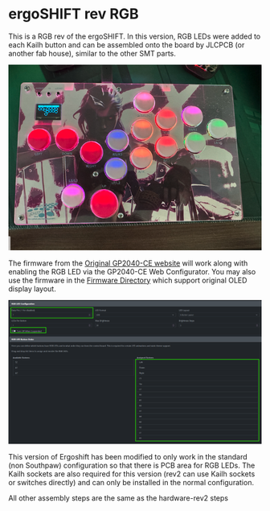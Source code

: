 ergoSHIFT rev RGB
========================================================================

This is a RGB rev of the ergoSHIFT.  In this version, RGB LEDs were added to each Kailh button and can be assembled onto the board by JLCPCB (or another fab house), similar to the other SMT parts. 

![Example image](./images/ergoshift_rgb.png)

The firmware from the [Original GP2040-CE website](https://gp2040-ce.info/downloads) will work along with enabling the RGB LED via the GP2040-CE Web Configurator.
You may also use the firmware in the [Firmware Directory](../firmware_GP2040-CE/) which support original OLED display layout.

![LED Configuration](./images/ergoshift_rgb_LED_config.png?)

This version of Ergoshift has been modified to only work in the standard (non Southpaw) configuration so that there is PCB area for RGB LEDs. The Kailh sockets are also required for this version (rev2 can use Kailh sockets or switches directly) and can only be installed in the normal configuration.

All other assembly steps are the same as the hardware-rev2 steps
